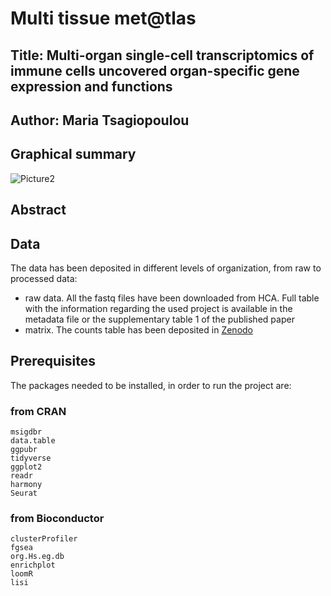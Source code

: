 # Multi tissue met@tlas
## Title: Multi-organ single-cell transcriptomics of immune cells uncovered organ-specific gene expression and functions 

## Author: Maria Tsagiopoulou

## Graphical summary
![Picture2](https://user-images.githubusercontent.com/19466299/203803295-3c1bf56c-c81b-4bbb-bede-6bfa66f33f50.png)


## Abstract


## Data
The data has been deposited in different levels of organization, from raw to processed data:

- raw data. All the fastq files have been downloaded from HCA. Full table with the information regarding the used project is available in the metadata file or the supplementary table 1 of the published paper
- matrix. The counts table has been deposited in [Zenodo](https://zenodo.org/record/7756209)


## Prerequisites
The packages needed to be installed, in order to run the project are:

### from CRAN
```
msigdbr
data.table
ggpubr
tidyverse
ggplot2
readr
harmony
Seurat

```
### from Bioconductor
```
clusterProfiler
fgsea
org.Hs.eg.db
enrichplot
loomR
lisi
```

